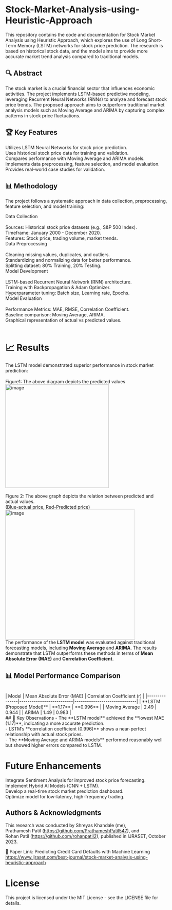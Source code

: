 # Stock-Market-Analysis-using-Heuristic-Approach
This repository contains the code and documentation for Stock Market Analysis using Heuristic Approach, which explores the use of Long Short-Term Memory (LSTM) networks for stock price prediction. The research is based on historical stock data, and the model aims to provide more accurate market trend analysis compared to traditional models. <br>

## 🔍 Abstract
The stock market is a crucial financial sector that influences economic activities. The project implements LSTM-based predictive modeling, leveraging Recurrent Neural Networks (RNNs) to analyze and forecast stock price trends. The proposed approach aims to outperform traditional market analysis models such as Moving Average and ARIMA by capturing complex patterns in stock price fluctuations.<br>

## 🏆 Key Features
Utilizes LSTM Neural Networks for stock price prediction.<br>
Uses historical stock price data for training and validation.<br>
Compares performance with Moving Average and ARIMA models.<br>
Implements data preprocessing, feature selection, and model evaluation.<br>
Provides real-world case studies for validation.<br>

## 📊 Methodology
The project follows a systematic approach in data collection, preprocessing, feature selection, and model training:<br>

Data Collection<br>
<br>
Sources: Historical stock price datasets (e.g., S&P 500 Index).<br>
Timeframe: January 2000 - December 2020.<br>
Features: Stock price, trading volume, market trends.<br>
Data Preprocessing<br>
<br>
Cleaning missing values, duplicates, and outliers.<br>
Standardizing and normalizing data for better performance.<br>
Splitting dataset: 80% Training, 20% Testing.<br>
Model Development<br>
<br>
LSTM-based Recurrent Neural Network (RNN) architecture.<br>
Training with Backpropagation & Adam Optimizer.<br>
Hyperparameter tuning: Batch size, Learning rate, Epochs.<br>
Model Evaluation<br>
<br>
Performance Metrics: MAE, RMSE, Correlation Coefficient.<br>
Baseline comparison: Moving Average, ARIMA.<br>
Graphical representation of actual vs predicted values.<br>
<br>

# 📈 Results
The LSTM model demonstrated superior performance in stock market prediction:<br>
<br>
Figure1: The above diagram depicts the predicted values<br>
<img width="322" alt="image" src="https://github.com/user-attachments/assets/7e5e992f-75e4-41ef-acf6-4d0c513714af" /><br>
<br>
Figure 2: The above graph depicts the relation between predicted and actual values.<br>
(Blue-actual price, Red-Predicted price)
<img width="404" alt="image" src="https://github.com/user-attachments/assets/38094588-eaf0-4b88-a341-7ac07cc475c8" />
<br>
The performance of the **LSTM model** was evaluated against traditional forecasting models, including **Moving Average** and **ARIMA**. The results demonstrate that LSTM outperforms these methods in terms of **Mean Absolute Error (MAE)** and **Correlation Coefficient**.
<br>
## 📊 Model Performance Comparison
<br>
| Model          | Mean Absolute Error (MAE) | Correlation Coefficient (r) |
|---------------|--------------------------|------------------------------|
| **LSTM (Proposed Model)** | **1.17** | **0.996** |
| Moving Average | 2.49 | 0.944 |
| ARIMA | 1.49 | 0.983 |
<br>
## 📌 Key Observations
- The **LSTM model** achieved the **lowest MAE (1.17)**, indicating a more accurate prediction.<br>
- LSTM’s **correlation coefficient (0.996)** shows a near-perfect relationship with actual stock prices.<br>
- The **Moving Average and ARIMA models** performed reasonably well but showed higher errors compared to LSTM.<br>

# Future Enhancements
Integrate Sentiment Analysis for improved stock price forecasting.<br>
Implement Hybrid AI Models (CNN + LSTM).<br>
Develop a real-time stock market prediction dashboard.<br>
Optimize model for low-latency, high-frequency trading.<br>

## Authors & Acknowledgments
This research was conducted by Shreyas Khandale (me), <br>
Prathamesh Patil (https://github.com/PrathameshPatil547), and  <br>
Rohan Patil (https://github.com/rohanpatil2), published in IJRASET, October 2023. <br>

🔗 Paper Link: Predicting Credit Card Defaults with Machine Learning <br>
https://www.ijraset.com/best-journal/stock-market-analysis-using-heuristic-approach

# License
This project is licensed under the MIT License - see the LICENSE file for details.

















